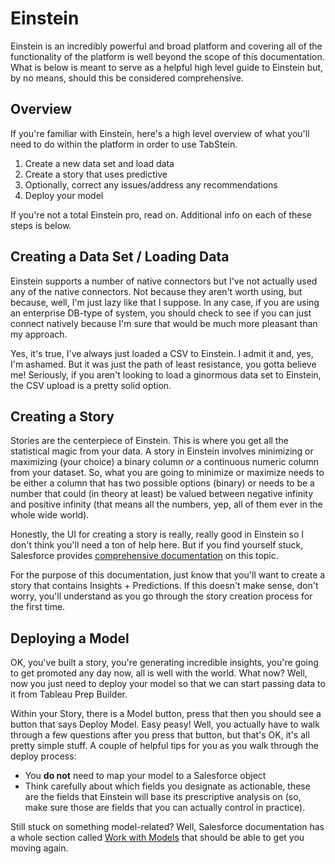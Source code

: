 # Einstein

Einstein is an incredibly powerful and broad platform and covering all of the functionality of the platform is well beyond the scope of this documentation. What is below is meant to serve as a helpful high level guide to Einstein but, by no means, should this be considered comprehensive.

## Overview

If you're familiar with Einstein, here's a high level overview of what you'll need to do within the platform in order to use TabStein.

1. Create a new data set and load data
2. Create a story that uses predictive
3. Optionally, correct any issues/address any recommendations
4. Deploy your model

If you're not a total Einstein pro, read on. Additional info on each of these steps is below.

## Creating a Data Set / Loading Data

Einstein supports a number of native connectors but I've not actually used any of the native connectors. Not because they aren't worth using, but because, well, I'm just lazy like that I suppose. In any case, if you are using an enterprise DB-type of system, you should check to see if you can just connect natively because I'm sure that would be much more pleasant than my approach.

Yes, it's true, I've always just loaded a CSV to Einstein. I admit it and, yes, I'm ashamed. But it was just the path of least resistance, you gotta believe me! Seriously, if you aren't looking to load a ginormous data set to Einstein, the CSV upload is a pretty solid option.

## Creating a Story

Stories are the centerpiece of Einstein. This is where you get all the statistical magic from your data. A story in Einstein involves minimizing or maximizing (your choice) a binary column _or_ a continuous numeric column from your dataset. So, what you are going to minimize or maximize needs to be either a column that has two possible options (binary) or needs to be a number that could (in theory at least) be valued between negative infinity and positive infinity (that means all the numbers, yep, all of them ever in the whole wide world).

Honestly, the UI for creating a story is really, really good in Einstein so I don't think you'll need a ton of help here. But if you find yourself stuck, Salesforce provides [comprehensive documentation](https://help.salesforce.com/articleView?id=bi_edd_create.htm&type=5) on this topic.

For the purpose of this documentation, just know that you'll want to create a story that contains Insights + Predictions. If this doesn't make sense, don't worry, you'll understand as you go through the story creation process for the first time.

## Deploying a Model

OK, you've built a story, you're generating incredible insights, you're going to get promoted any day now, all is well with the world. What now? Well, now you just need to deploy your model so that we can start passing data to it from Tableau Prep Builder.

Within your Story, there is a Model button, press that then you should see a button that says Deploy Model. Easy peasy! Well, you actually have to walk through a few questions after you press that button, but that's OK, it's all pretty simple stuff. A couple of helpful tips for you as you walk through the deploy process:

* You **do not** need to map your model to a Salesforce object
* Think carefully about which fields you designate as actionable, these are the fields that Einstein will base its prescriptive analysis on (so, make sure those are fields that you can actually control in practice).

Still stuck on something model-related? Well, Salesforce documentation has a whole section called [Work with Models](https://help.salesforce.com/articleView?id=bi_edd_model.htm&type=5) that should be able to get you moving again.